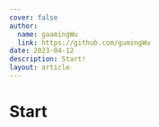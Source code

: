 ```yaml
---
cover: false
author:
  name: gaamingWu
  link: https://github.com/gumingWu
date: 2023-04-12
description: Start!
layout: article
---
```


# Start
